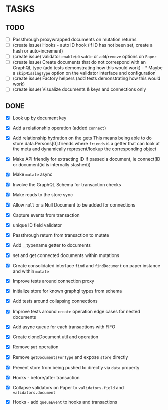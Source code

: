 # TASKS

## TODO

- [ ] Passthrough proxywrapped documents on mutation returns
- [ ] (create issue) Hooks - auto ID hook (if ID has not been set, create a hash or auto-increment)
- [ ] (create issue) validator `enable`/`disable` or `add`/`remove` options on `Paper`
- [ ] (create issue) Create documents that do not correspond with an GraphQL type (add tests demonstrating how this would work)
      - * Maybe a `skipMissingType` option on the validator interface and configuration
- [ ] (create issue) Factory helpers (add tests demonstrating how this would work)
- [ ] (create issue) Visualize documents & keys and connections only

## DONE

- [x] Look up by document key
- [x] Add a relationship operation (added `connect`)
- [x] Add relationship hydration on the gets
      This means being able to do store.data.Persons[0].friends
      where `friends` is a getter that can look at the meta and dynamically
      represent/lookup the corresponding object
- [X] Make API friendly for extracting ID if passed a document, ie connect(ID or document(id is internally stashed))
- [X] Make `mutate` async
- [X] Involve the GraphQL Schema for transaction checks
- [X] Make reads to the store sync
- [X] Allow `null` or a Null Document to be added for connections
- [X] Capture events from transaction
- [X] unique ID field validator
- [X] Passthrough return from transaction to mutate
- [X] Add __typename getter to documents
- [X] set and get connected documents within mutations
- [X] Create consolidated interface `find` and `findDocument` on paper instance and within `mutate`
- [X] Improve tests around connection proxy
- [X] initialize store for known graphql types from schema
- [X] Add tests around collapsing connections
- [X] Improve tests around `create` operation edge cases for nested documents
- [X] Add async queue for each transactions with FIFO
- [X] Create cloneDocument util and operation
- [X] Remove `put` operation
- [X] Remove `getDocumentsForType` and expose `store` directly
- [X] Prevent store from being pushed to directly via `data` property
- [X] Hooks - before/after transaction
- [X] Collapse validators on Paper to `validators.field` and `validators.document`
- [X] Hooks - add `queueEvent` to hooks and transactions

